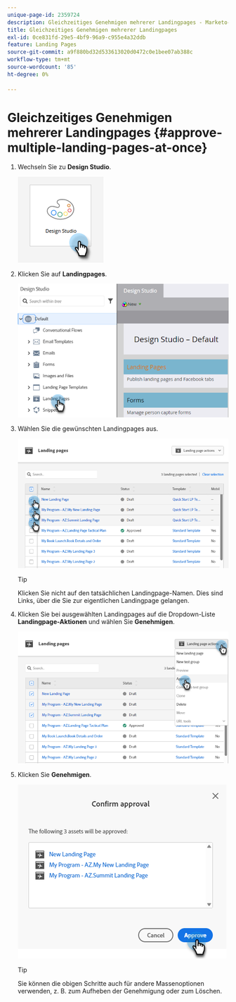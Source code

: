 ```yaml
---
unique-page-id: 2359724
description: Gleichzeitiges Genehmigen mehrerer Landingpages - Marketo-Dokumente - Produktdokumentation
title: Gleichzeitiges Genehmigen mehrerer Landingpages
exl-id: 0ce831fd-29e5-4bf9-96a9-c955e4a32ddb
feature: Landing Pages
source-git-commit: a9f880bd32d533613020d0472c0e1bee07ab388c
workflow-type: tm+mt
source-wordcount: '85'
ht-degree: 0%

---
```


# Gleichzeitiges Genehmigen mehrerer Landingpages {#approve-multiple-landing-pages-at-once}

1. Wechseln Sie zu **Design Studio**.

   ![](assets/approve-multiple-landing-pages-at-once-1.png)

1. Klicken Sie auf **Landingpages**.

   ![](assets/approve-multiple-landing-pages-at-once-2.png)

1. Wählen Sie die gewünschten Landingpages aus.

   ![](assets/approve-multiple-landing-pages-at-once-3.png)

   >[!TIP]
   >
   >Klicken Sie nicht auf den tatsächlichen Landingpage-Namen. Dies sind Links, über die Sie zur eigentlichen Landingpage gelangen.

1. Klicken Sie bei ausgewählten Landingpages auf die Dropdown-Liste **Landingpage-Aktionen** und wählen Sie **Genehmigen**.

   ![](assets/approve-multiple-landing-pages-at-once-4.png)

1. Klicken Sie **Genehmigen**.

   ![](assets/approve-multiple-landing-pages-at-once-5.png)

   >[!TIP]
   >
   >Sie können die obigen Schritte auch für andere Massenoptionen verwenden, z. B. zum Aufheben der Genehmigung oder zum Löschen.
